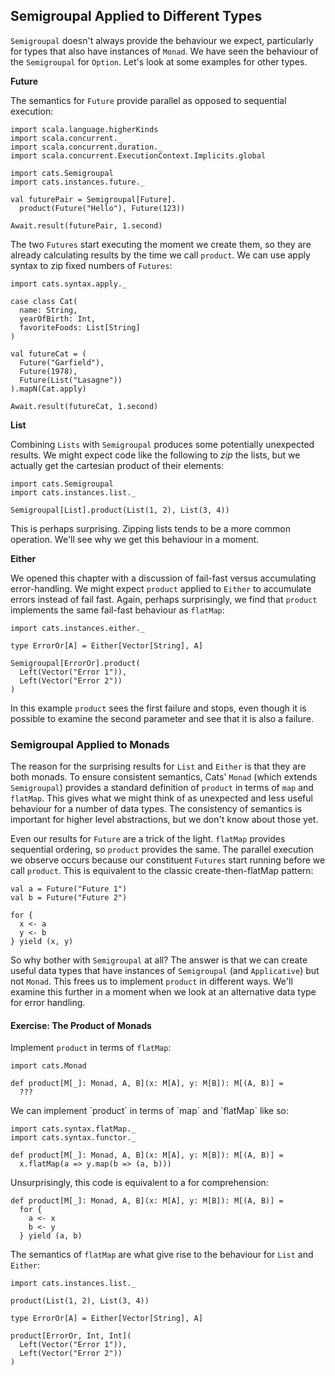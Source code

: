 ## Semigroupal Applied to Different Types

`Semigroupal` doesn't always provide the behaviour we expect,
particularly for types that also have instances of `Monad`.
We have seen the behaviour of the `Semigroupal` for `Option`.
Let's look at some examples for other types.

**Future**

The semantics for `Future`
provide parallel as opposed to sequential execution:

```tut:book:silent
import scala.language.higherKinds
import scala.concurrent._
import scala.concurrent.duration._
import scala.concurrent.ExecutionContext.Implicits.global

import cats.Semigroupal
import cats.instances.future._

val futurePair = Semigroupal[Future].
  product(Future("Hello"), Future(123))
```

```tut:book
Await.result(futurePair, 1.second)
```

The two `Futures` start executing the moment we create them,
so they are already calculating results
by the time we call `product`.
We can use apply syntax to zip fixed numbers of `Futures`:

```tut:book:silent
import cats.syntax.apply._

case class Cat(
  name: String,
  yearOfBirth: Int,
  favoriteFoods: List[String]
)

val futureCat = (
  Future("Garfield"),
  Future(1978),
  Future(List("Lasagne"))
).mapN(Cat.apply)
```

```tut:book
Await.result(futureCat, 1.second)
```

**List**

Combining `Lists` with `Semigroupal`
produces some potentially unexpected results.
We might expect code like the following to *zip* the lists,
but we actually get the cartesian product of their elements:

```tut:book:silent
import cats.Semigroupal
import cats.instances.list._
```

```tut:book
Semigroupal[List].product(List(1, 2), List(3, 4))
```

This is perhaps surprising.
Zipping lists tends to be a more common operation.
We'll see why we get this behaviour in a moment.

**Either**

We opened this chapter with a discussion of
fail-fast versus accumulating error-handling.
We might expect `product` applied to `Either`
to accumulate errors instead of fail fast.
Again, perhaps surprisingly,
we find that `product` implements
the same fail-fast behaviour as `flatMap`:

```tut:book:silent
import cats.instances.either._

type ErrorOr[A] = Either[Vector[String], A]
```

```tut:book
Semigroupal[ErrorOr].product(
  Left(Vector("Error 1")),
  Left(Vector("Error 2"))
)
```

In this example `product` sees the first failure and stops,
even though it is possible to examine the second parameter
and see that it is also a failure.

### Semigroupal Applied to Monads

The reason for the surprising results
for `List` and `Either` is that they are both monads.
To ensure consistent semantics,
Cats' `Monad` (which extends `Semigroupal`)
provides a standard definition of `product`
in terms of `map` and `flatMap`.
This gives what we might think of as
unexpected and less useful behaviour for a number of data types.
The consistency of semantics is important
for higher level abstractions,
but we don't know about those yet.

Even our results for `Future` are a trick of the light.
`flatMap` provides sequential ordering,
so `product` provides the same.
The parallel execution we observe
occurs because our constituent `Futures`
start running before we call `product`.
This is equivalent to the classic
create-then-flatMap pattern:

```tut:book:silent
val a = Future("Future 1")
val b = Future("Future 2")

for {
  x <- a
  y <- b
} yield (x, y)
```

So why bother with `Semigroupal` at all?
The answer is that we can create useful data types that
have instances of `Semigroupal` (and `Applicative`) but not `Monad`.
This frees us to implement `product` in different ways.
We'll examine this further in a moment
when we look at an alternative data type for error handling.

#### Exercise: The Product of Monads

Implement `product` in terms of `flatMap`:

```tut:book:silent
import cats.Monad

def product[M[_]: Monad, A, B](x: M[A], y: M[B]): M[(A, B)] =
  ???
```

<div class="solution">
We can implement `product`
in terms of `map` and `flatMap` like so:

```tut:book:silent
import cats.syntax.flatMap._
import cats.syntax.functor._

def product[M[_]: Monad, A, B](x: M[A], y: M[B]): M[(A, B)] =
  x.flatMap(a => y.map(b => (a, b)))
```

Unsurprisingly, this code is equivalent to a for comprehension:

```tut:book:silent
def product[M[_]: Monad, A, B](x: M[A], y: M[B]): M[(A, B)] =
  for {
    a <- x
    b <- y
  } yield (a, b)
```

The semantics of `flatMap` are what give rise
to the behaviour for `List` and `Either`:

```tut:book:silent
import cats.instances.list._
```

```tut:book
product(List(1, 2), List(3, 4))
```

```tut:book:silent
type ErrorOr[A] = Either[Vector[String], A]
```

```tut:book
product[ErrorOr, Int, Int](
  Left(Vector("Error 1")),
  Left(Vector("Error 2"))
)
```

</div>
